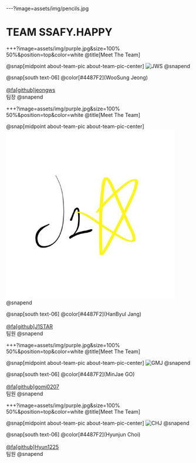 ---?image=assets/img/pencils.jpg

# TEAM SSAFY.HAPPY

+++?image=assets/img/purple.jpg&size=100% 50%&position=top&color=white @title[Meet The Team]

@snap[midpoint about-team-pic about-team-pic-center]
![JWS](assets/img/정우성.이미지)
@snapend

@snap[south text-06]
@color[#4487F2](WooSung Jeong)
<br><br>
[@fa[github]jeongws](https://github.com/jeongws)
<br>
팀장
@snapend

+++?image=assets/img/purple.jpg&size=100% 50%&position=top&color=white @title[Meet The Team]

@snap[midpoint about-team-pic about-team-pic-center]
![J1STAR](assets/img/j1star.jpeg)
@snapend

@snap[south text-06]
@color[#4487F2](HanByul Jang)
<br><br>
[@fa[github]J1STAR](https://github.com/J1STAR)
<br>
팀원
@snapend

+++?image=assets/img/purple.jpg&size=100% 50%&position=top&color=white @title[Meet The Team]

@snap[midpoint about-team-pic about-team-pic-center]
![GMJ](assets/img/고민재.이미지)
@snapend

@snap[south text-06]
@color[#4487F2](MinJae GO)
<br><br>
[@fa[github]gomj0207](https://github.com/rhalswo1234)
<br>
팀원
@snapend

+++?image=assets/img/purple.jpg&size=100% 50%&position=top&color=white @title[Meet The Team]

@snap[midpoint about-team-pic about-team-pic-center]
![CHJ](assets/img/최현준.이미지)
@snapend

@snap[south text-06]
@color[#4487F2](Hyunjun Choi)
<br><br>
[@fa[github]Hyun1225](https://github.com/Hyun1225)
<br>
팀원
@snapend
